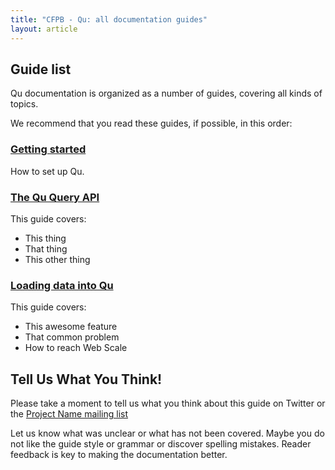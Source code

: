 ```yaml
---
title: "CFPB - Qu: all documentation guides"
layout: article
---
```


## Guide list

Qu documentation is organized as a number of guides, covering all kinds of topics.

We recommend that you read these guides, if possible, in this order:


###  [Getting started](/qu/articles/getting_started.html)

How to set up Qu.

### [The Qu Query API](/qu/articles/api.html)

This guide covers:

 * This thing
 * That thing
 * This other thing

### [Loading data into Qu](/qu/articles/loading_data.html)

This guide covers:

 * This awesome feature
 * That common problem
 * How to reach Web Scale


## Tell Us What You Think!

Please take a moment to tell us what you think about this guide on Twitter or the [Project Name mailing list](/)

Let us know what was unclear or what has not been covered. Maybe you do not like the guide style or grammar or discover spelling mistakes. Reader feedback is key to making the documentation better.
